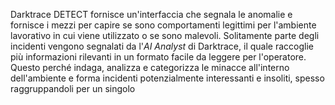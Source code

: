 Darktrace DETECT fornisce un'interfaccia che segnala le anomalie e fornisce i mezzi per capire se sono comportamenti legittimi per l'ambiente lavorativo in cui viene utilizzato o se sono malevoli.
Solitamente parte degli incidenti vengono segnalati da l'*AI Analyst* di Darktrace, il quale raccoglie più informazioni rilevanti in un formato facile da leggere per l'operatore.
Questo perché indaga, analizza e categorizza le minacce all'interno dell'ambiente e forma incidenti potenzialmente interessanti e insoliti, spesso raggruppandoli per un singolo